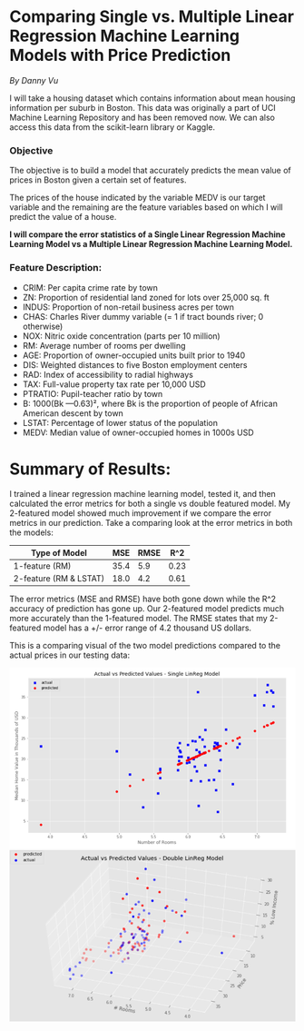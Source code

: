 # Comparing Single vs. Multiple Linear Regression Machine Learning Models with Price Prediction

*By Danny Vu*

I will take a housing dataset which contains information about mean housing information per suburb in Boston. This data was originally a part of UCI Machine Learning Repository and has been removed now. We can also access this data from the scikit-learn library or Kaggle. 

### Objective 

The objective is to build a model that accurately predicts the mean value of prices in Boston given a certain set of features.

The prices of the house indicated by the variable MEDV is our target variable and the remaining are the feature variables based on which I will predict the value of a house.

**I will compare the error statistics of a Single Linear Regression Machine Learning Model vs a Multiple Linear Regression Machine Learning Model.**


### Feature Description:

- CRIM: Per capita crime rate by town
- ZN: Proportion of residential land zoned for lots over 25,000 sq. ft
- INDUS: Proportion of non-retail business acres per town
- CHAS: Charles River dummy variable (= 1 if tract bounds river; 0 otherwise)
- NOX: Nitric oxide concentration (parts per 10 million)
- RM: Average number of rooms per dwelling
- AGE: Proportion of owner-occupied units built prior to 1940
- DIS: Weighted distances to five Boston employment centers
- RAD: Index of accessibility to radial highways
- TAX: Full-value property tax rate per 10,000 USD
- PTRATIO: Pupil-teacher ratio by town
- B: 1000(Bk —0.63)², where Bk is the proportion of people of African American descent by town
- LSTAT: Percentage of lower status of the population
- MEDV: Median value of owner-occupied homes in 1000s USD




# Summary of Results:

I trained a linear regression machine learning model, tested it, and then calculated the error metrics for both a single vs double featured model. My 2-featured model showed much improvement if we compare the error metrics in our prediction. Take a comparing look at the error metrics in both the models:

| Type of Model | MSE | RMSE | R^2 |
| -------- | -------- | -------- | -------- |
| 1-feature (RM) | 35.4 | 5.9 | 0.23 |
| 2-feature (RM & LSTAT) | 18.0 | 4.2 | 0.61 |

The error metrics (MSE and RMSE) have both gone down while the R^2 accuracy of prediction has gone up. Our 2-featured model predicts much more accurately than the 1-featured model. The RMSE states that my 2-featured model has a +/- error range of 4.2 thousand US dollars.

This is a comparing visual of the two model predictions compared to the actual prices in our testing data:

<img src="data/2d-plot.png" alt="2 Features" style="width: 800px;"/>

<img src="data/3d-plot.png" alt="3 Features" style="width: 800px;"/>
